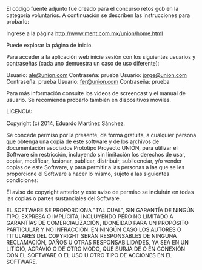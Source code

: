 El código fuente adjunto fue creado para el concurso retos gob en la categoría voluntarios. 
A continuación se describen las instrucciones para probarlo: 

Ingrese a la página http://www.ment.com.mx/union/home.html

Puede explorar la página de inicio. 

Para acceder a la aplicación web inicie sesión con los siguientes usuarios y contraseñas (cada uno demuestra un caso de uso diferente):

Usuario: ale@union.com         Contraseña: prueba
Usuario: jorge@union.com      Contraseña: prueba
Usuario: fer@union.com          Contraseña: prueba 

Para más información consulte los videos de screencast y el manual de usuario. 
Se recomienda probarlo también en dispositivos móviles.



LICENCIA:

Copyright (c) 2014, Eduardo Martínez Sánchez. 

Se concede permiso por la presente, de forma gratuita, a cualquier persona
que obtenga una copia de este software y de los archivos de documentación
asociados Prototipo Proyecto UNIÓN, para utilizar el Software sin restricción,
incluyendo sin limitación los derechos de usar, copiar, modificar, fusionar,
publicar, distribuir, sublicenciar, y/o vender copias de este Software, y
para permitir a las personas a las que se les proporcione el Software a
hacer lo mismo, sujeto a las siguientes condiciones:

El aviso de copyright anterior y este aviso de permiso se incluirán en todas
las copias o partes sustanciales del Software.

EL SOFTWARE SE PROPORCIONA "TAL CUAL", SIN GARANTÍA DE NINGÚN TIPO, EXPRESA
O IMPLÍCITA, INCLUYENDO PERO NO LIMITADO A GARANTÍAS DE COMERCIALIZACIÓN,
IDONEIDAD PARA UN PROPÓSITO PARTICULAR Y NO INFRACCIÓN. EN NINGÚN CASO LOS
AUTORES O TITULARES DEL COPYRIGHT SERÁN RESPONSABLES DE NINGUNA RECLAMACIÓN,
DAÑOS U OTRAS RESPONSABILIDADES, YA SEA EN UN LITIGIO, AGRAVIO O DE OTRO MODO,
QUE SURJA DE O EN CONEXIÓN CON EL SOFTWARE O EL USO U OTRO TIPO DE ACCIONES EN
EL SOFTWARE.
